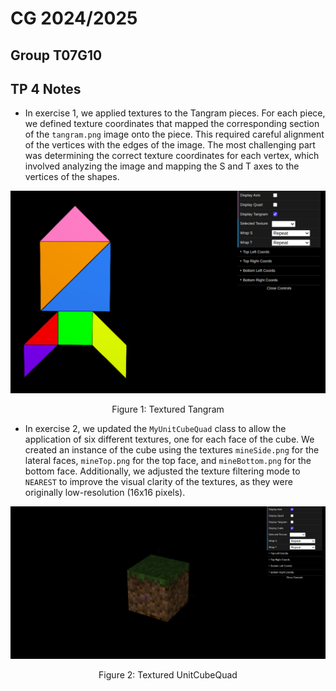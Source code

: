 # CG 2024/2025

## Group T07G10

## TP 4 Notes

- In exercise 1, we applied textures to the Tangram pieces. For each piece, we defined texture coordinates that mapped the corresponding section of the `tangram.png` image onto the piece. This required careful alignment of the vertices with the edges of the image. The most challenging part was determining the correct texture coordinates for each vertex, which involved analyzing the image and mapping the S and T axes to the vertices of the shapes.

![Tangram](screenshots/cg-t07g10-tp4-1.png)
<p align="center">Figure 1: Textured Tangram</p>

- In exercise 2, we updated the `MyUnitCubeQuad` class to allow the application of six different textures, one for each face of the cube. We created an instance of the cube using the textures `mineSide.png` for the lateral faces, `mineTop.png` for the top face, and `mineBottom.png` for the bottom face. Additionally, we adjusted the texture filtering mode to `NEAREST` to improve the visual clarity of the textures, as they were originally low-resolution (16x16 pixels).

![UnitCubeQuad](screenshots/cg-t07g10-tp4-2.png)
<p align="center">Figure 2: Textured UnitCubeQuad</p>